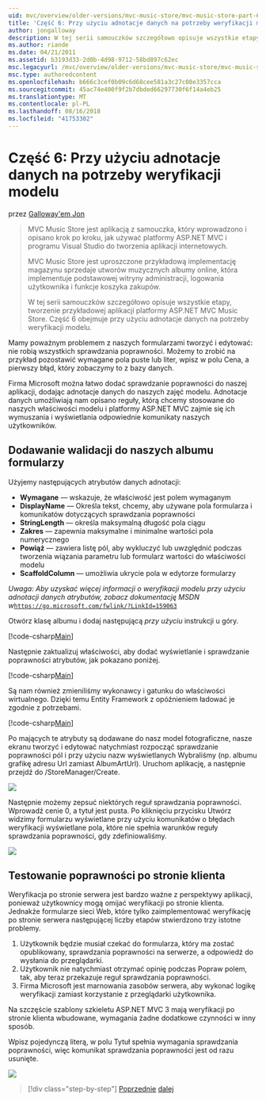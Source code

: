 ```yaml
---
uid: mvc/overview/older-versions/mvc-music-store/mvc-music-store-part-6
title: 'Część 6: Przy użyciu adnotacje danych na potrzeby weryfikacji modelu | Dokumentacja firmy Microsoft'
author: jongalloway
description: W tej serii samouczków szczegółowo opisuje wszystkie etapy, tworzenie przykładowej aplikacji platformy ASP.NET MVC Music Store. Część 6 obejmuje korzystanie z adnotacji danych dla modelu V...
ms.author: riande
ms.date: 04/21/2011
ms.assetid: b3193d33-2d0b-4d98-9712-58bd897c62ec
msc.legacyurl: /mvc/overview/older-versions/mvc-music-store/mvc-music-store-part-6
msc.type: authoredcontent
ms.openlocfilehash: b666c3cef0b09c6d68cee581a3c27c08e3357cca
ms.sourcegitcommit: 45ac74e400f9f2b7dbded66297730f6f14a4eb25
ms.translationtype: MT
ms.contentlocale: pl-PL
ms.lasthandoff: 08/16/2018
ms.locfileid: "41753302"
---
```

<a name="part-6-using-data-annotations-for-model-validation"></a>Część 6: Przy użyciu adnotacje danych na potrzeby weryfikacji modelu
====================
przez [Galloway'em Jon](https://github.com/jongalloway)

> MVC Music Store jest aplikacją z samouczka, który wprowadzono i opisano krok po kroku, jak używać platformy ASP.NET MVC i programu Visual Studio do tworzenia aplikacji internetowych.  
>   
> MVC Music Store jest uproszczone przykładową implementację magazynu sprzedaje utworów muzycznych albumy online, która implementuje podstawowej witryny administracji, logowania użytkownika i funkcje koszyka zakupów.  
>   
> W tej serii samouczków szczegółowo opisuje wszystkie etapy, tworzenie przykładowej aplikacji platformy ASP.NET MVC Music Store. Część 6 obejmuje przy użyciu adnotacje danych na potrzeby weryfikacji modelu.


Mamy poważnym problemem z naszych formularzami tworzyć i edytować: nie robią wszystkich sprawdzania poprawności. Możemy to zrobić na przykład pozostawić wymagane pola puste lub liter, wpisz w polu Cena, a pierwszy błąd, który zobaczymy to z bazy danych.

Firma Microsoft można łatwo dodać sprawdzanie poprawności do naszej aplikacji, dodając adnotacje danych do naszych zajęć modelu. Adnotacje danych umożliwiają nam opisano reguły, którą chcemy stosowane do naszych właściwości modelu i platformy ASP.NET MVC zajmie się ich wymuszania i wyświetlania odpowiednie komunikaty naszych użytkowników.

## <a name="adding-validation-to-our-album-forms"></a>Dodawanie walidacji do naszych albumu formularzy

Użyjemy następujących atrybutów danych adnotacji:

- **Wymagane** — wskazuje, że właściwość jest polem wymaganym
- **DisplayName** — Określa tekst, chcemy, aby używane pola formularza i komunikatów dotyczących sprawdzania poprawności
- **StringLength** — określa maksymalną długość pola ciągu
- **Zakres** — zapewnia maksymalne i minimalne wartości pola numerycznego
- **Powiąż** — zawiera listę pól, aby wykluczyć lub uwzględnić podczas tworzenia wiązania parametru lub formularz wartości do właściwości modelu
- **ScaffoldColumn** — umożliwia ukrycie pola w edytorze formularzy

*Uwaga: Aby uzyskać więcej informacji o weryfikacji modelu przy użyciu adnotacji danych atrybutów, zobacz dokumentację MSDN w*[`https://go.microsoft.com/fwlink/?LinkId=159063`](https://go.microsoft.com/fwlink/?LinkId=159063)

Otwórz klasę albumu i dodaj następującą *przy użyciu* instrukcji u góry.

[!code-csharp[Main](mvc-music-store-part-6/samples/sample1.cs)]

Następnie zaktualizuj właściwości, aby dodać wyświetlanie i sprawdzanie poprawności atrybutów, jak pokazano poniżej.

[!code-csharp[Main](mvc-music-store-part-6/samples/sample2.cs)]

Są nam również zmieniliśmy wykonawcy i gatunku do właściwości wirtualnego. Dzięki temu Entity Framework z opóźnieniem ładować je zgodnie z potrzebami.

[!code-csharp[Main](mvc-music-store-part-6/samples/sample3.cs)]

Po mających te atrybuty są dodawane do nasz model fotograficzne, nasze ekranu tworzyć i edytować natychmiast rozpocząć sprawdzanie poprawności pól i przy użyciu nazw wyświetlanych Wybraliśmy (np. albumu grafikę adresu Url zamiast AlbumArtUrl). Uruchom aplikację, a następnie przejdź do /StoreManager/Create.

![](mvc-music-store-part-6/_static/image1.png)

Następnie możemy zepsuć niektórych reguł sprawdzania poprawności. Wprowadź cenie 0, a tytuł jest pusta. Po kliknięciu przycisku Utwórz widzimy formularzu wyświetlane przy użyciu komunikatów o błędach weryfikacji wyświetlane pola, które nie spełnia warunków reguły sprawdzania poprawności, gdy zdefiniowaliśmy.

![](mvc-music-store-part-6/_static/image2.png)

## <a name="testing-the-client-side-validation"></a>Testowanie poprawności po stronie klienta

Weryfikacja po stronie serwera jest bardzo ważne z perspektywy aplikacji, ponieważ użytkownicy mogą omijać weryfikacji po stronie klienta. Jednakże formularze sieci Web, które tylko zaimplementować weryfikację po stronie serwera następującej liczby etapów stwierdzono trzy istotne problemy.

1. Użytkownik będzie musiał czekać do formularza, który ma zostać opublikowany, sprawdzania poprawności na serwerze, a odpowiedź do wysłania do przeglądarki.
2. Użytkownik nie natychmiast otrzymać opinię podczas Popraw polem, tak, aby teraz przekazuje reguł sprawdzania poprawności.
3. Firma Microsoft jest marnowania zasobów serwera, aby wykonać logikę weryfikacji zamiast korzystanie z przeglądarki użytkownika.

Na szczęście szablony szkieletu ASP.NET MVC 3 mają weryfikacji po stronie klienta wbudowane, wymagania żadne dodatkowe czynności w inny sposób.

Wpisz pojedynczą literą, w polu Tytuł spełnia wymagania sprawdzania poprawności, więc komunikat sprawdzania poprawności jest od razu usunięte.

![](mvc-music-store-part-6/_static/image3.png)


> [!div class="step-by-step"]
> [Poprzednie](mvc-music-store-part-5.md)
> [dalej](mvc-music-store-part-7.md)
